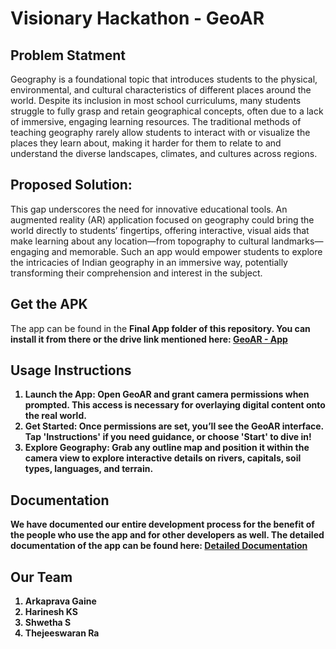 # Visionary Hackathon - GeoAR

## Problem Statment
Geography is a foundational topic that introduces students to the physical, environmental, and cultural characteristics of different places around the world. Despite its inclusion in most school curriculums, many students struggle to fully grasp and retain geographical concepts, often due to a lack of immersive, engaging learning resources. The traditional methods of teaching geography rarely allow students to interact with or visualize the places they learn about, making it harder for them to relate to and understand the diverse landscapes, climates, and cultures across regions.

## Proposed Solution:
This gap underscores the need for innovative educational tools. An augmented reality (AR) application focused on geography could bring the world directly to students’ fingertips, offering interactive, visual aids that make learning about any location—from topography to cultural landmarks—engaging and memorable. Such an app would empower students to explore the intricacies of Indian geography in an immersive way, potentially transforming their comprehension and interest in the subject.

## Get the APK
The app can be found in the <b>Final App<b> folder of this repository. You can install it from there or the drive link mentioned here: [GeoAR - App](https://drive.google.com/drive/u/1/folders/1QNVoDRgRE2j0XtMhe5D_VXbh7ThTv6tO)


## Usage Instructions
1. <b>Launch the App:</b> Open GeoAR and grant camera permissions when prompted. This access is necessary for overlaying digital content onto the real world.
2. <b>Get Started:</b> Once permissions are set, you’ll see the GeoAR interface. Tap 'Instructions' if you need guidance, or choose 'Start' to dive in!
3. <b>Explore Geography:</b> Grab any outline map and position it within the camera view to explore interactive details on rivers, capitals, soil types, languages, and terrain.

## Documentation
We have documented our entire development process for the benefit of the people who use the app and for other developers as well. The detailed documentation of the app can be found here: [Detailed Documentation
](https://docs.google.com/document/d/1ZllG0pYqRT3JGDbujZ5zkd--HMIg6iQH4XDgjPkxsaw/edit?usp=sharing)
## Our Team
1. Arkaprava Gaine
2. Harinesh KS
3. Shwetha S
4. Thejeeswaran Ra

 
